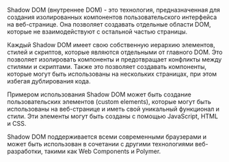 Shadow DOM (внутреннее DOM) - это технология, предназначенная для создания изолированных компонентов пользовательского интерфейса на веб-странице. Она позволяет создавать отдельные области DOM, которые не взаимодействуют с остальной частью страницы.

Каждый Shadow DOM имеет свою собственную иерархию элементов, стилей и скриптов, которые являются отдельными от главного DOM. Это позволяет изолировать компоненты и предотвращает конфликты между стилями и скриптами. Также это позволяет создавать компоненты, которые могут быть использованы на нескольких страницах, при этом избегая дублирования кода.

Примером использования Shadow DOM может быть создание пользовательских элементов (custom elements), которые могут быть использованы на веб-странице и иметь свой уникальный функционал и стили. Эти элементы могут быть созданы с помощью JavaScript, HTML и CSS.

Shadow DOM поддерживается всеми современными браузерами и может быть использован в сочетании с другими технологиями веб-разработки, такими как Web Components и Polymer.